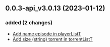 ## 0.0.3-api_v3.0.13 (2023-01-12)

### added (2 changes)

- [Add name episode in playerListT](https://gitlab.com/anilibria/anilibria-types/-/commit/b476e2e88ba777f010e74e494facd5af0256a998)
- [Add size (string) torrent in torrentListT](Nethius/example@commit-sha1)